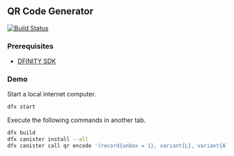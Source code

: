 ## QR Code Generator

[![Build Status](https://travis-ci.org/enzoh/qr.svg?branch=master)](https://travis-ci.org/enzoh/qr?branch=master)

### Prerequisites

- [DFINITY SDK](https://sdk.dfinity.org)

### Demo

Start a local internet computer.

```bash
dfx start
```

Execute the following commands in another tab.

```bash
dfx build
dfx canister install --all
dfx canister call qr encode '(record{unbox = 1}, variant{L}, variant{Alphanumeric}, "HTTPS://SDK.DFINITY.ORG")'
```
